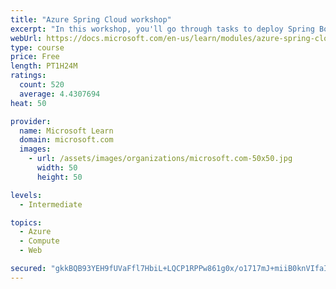 ```yaml
---
title: "Azure Spring Cloud workshop"
excerpt: "In this workshop, you'll go through tasks to deploy Spring Boot microservices to Azure Spring Cloud (ASC)."
webUrl: https://docs.microsoft.com/en-us/learn/modules/azure-spring-cloud-workshop/
type: course
price: Free
length: PT1H24M
ratings:
  count: 520
  average: 4.4307694
heat: 50

provider:
  name: Microsoft Learn
  domain: microsoft.com
  images:
    - url: /assets/images/organizations/microsoft.com-50x50.jpg
      width: 50
      height: 50

levels:
  - Intermediate

topics:
  - Azure
  - Compute
  - Web

secured: "gkkBQB93YEH9fUVaFfl7HbiL+LQCP1RPPw861g0x/o1717mJ+miiB0knVIfaImHou0KPRIi5J/lnHA/32LRSomiEDM29+zyjxx7ypiG4fW2cH2lg3qePNF30QruS69i+7Nd2GNs+mD/yXo5AqavZH9XwLWdX94oU8VuM/Nc28pTw5T3LC+N585DaUB1jYYhy9VYBBHRaA/5oQ4BhzREIBSYYZBXSq8XulcMbXiW2CotJ3C/UtfAGmd0/ow9yMHTTcK8VTF9PDV3sg+3BnUN+1bX23GMxPeK0psVHxJk89YjpBg9DDT4tFsYlegRxU3NjZSKPNqtelHSvz/FYXLqqzXMb4o11qRFjVGEl81iI8sGd5vPFstEM1/HIQpWexc92qjmz7xlEKiV/AlvDNhQpn+4LhdpkfwbxOrP8VyN/C24=;Z57OzMfE9JZCGpA39K5ypw=="
---
```


